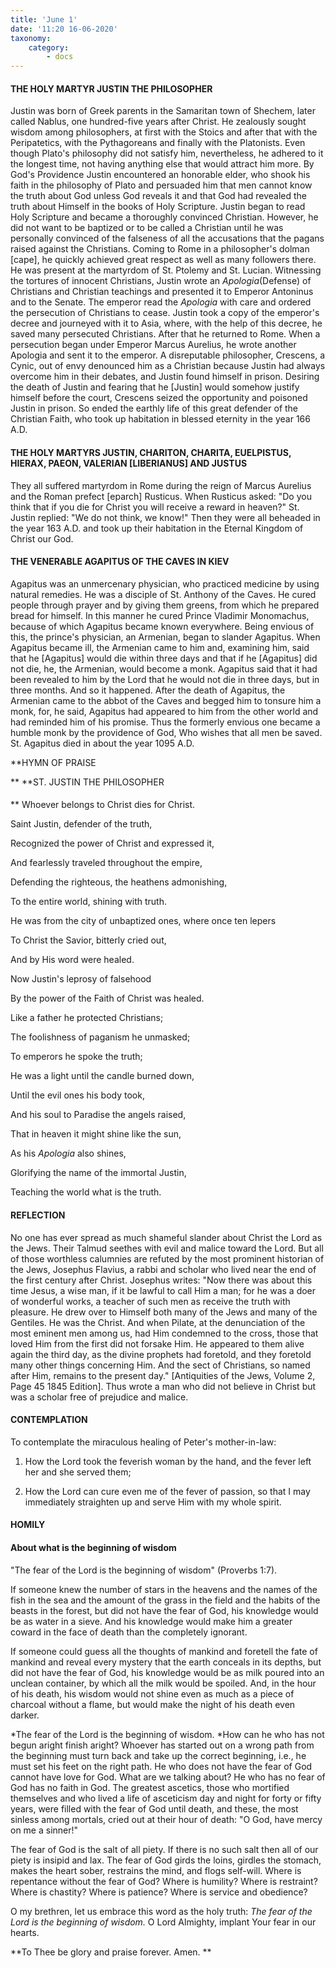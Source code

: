 ```yaml
---
title: 'June 1'
date: '11:20 16-06-2020'
taxonomy:
    category:
        - docs
---
```


#### THE HOLY MARTYR JUSTIN THE PHILOSOPHER

Justin was born of Greek parents in the Samaritan town of Shechem, later called Nablus, one hundred-five years after Christ. He zealously sought wisdom among philosophers, at first with the Stoics and after that with the Peripatetics, with the Pythagoreans and finally with the Platonists. Even though Plato's philosophy did not satisfy him, nevertheless, he adhered to it the longest time, not having anything else that would attract him more. By God's Providence Justin encountered an honorable elder, who shook his faith in the philosophy of Plato and persuaded him that men cannot know the truth about God unless God reveals it and that God had revealed the truth about Himself in the books of Holy Scripture. Justin began to read Holy Scripture and became a thoroughly convinced Christian. However, he did not want to be baptized or to be called a Christian until he was personally convinced of the falseness of all the accusations that the pagans raised against the Christians. Coming to Rome in a philosopher's dolman [cape], he quickly achieved great respect as well as many followers there. He was present at the martyrdom of St. Ptolemy and St. Lucian. Witnessing the tortures of innocent Christians, Justin wrote an *Apologia*(Defense) of Christians and Christian teachings and presented it to Emperor Antoninus and to the Senate. The emperor read the *Apologia* with care and ordered the persecution of Christians to cease. Justin took a copy of the emperor's decree and journeyed with it to Asia, where, with the help of this decree, he saved many persecuted Christians. After that he returned to Rome. When a persecution began under Emperor Marcus Aurelius, he wrote another Apologia and sent it to the emperor. A disreputable philosopher, Crescens, a Cynic, out of envy denounced him as a Christian because Justin had always overcome him in their debates, and Justin found himself in prison. Desiring the death of Justin and fearing that he [Justin] would somehow justify himself before the court, Crescens seized the opportunity and poisoned Justin in prison. So ended the earthly life of this great defender of the Christian Faith, who took up habitation in blessed eternity in the year 166 A.D.

#### THE HOLY MARTYRS JUSTIN, CHARITON, CHARITA, EUELPISTUS, HIERAX, PAEON, VALERIAN [LIBERIANUS] AND JUSTUS

They all suffered martyrdom in Rome during the reign of Marcus Aurelius and the Roman prefect [eparch] Rusticus. When Rusticus asked: "Do you think that if you die for Christ you will receive a reward in heaven?" St. Justin replied: "We do not think, we know!" Then they were all beheaded in the year 163 A.D. and took up their habitation in the Eternal Kingdom of Christ our God.

#### THE VENERABLE AGAPITUS OF THE CAVES IN KIEV

Agapitus was an unmercenary physician, who practiced medicine by using natural remedies. He was a disciple of St. Anthony of the Caves. He cured people through prayer and by giving them greens, from which he prepared bread for himself. In this manner he cured Prince Vladimir Monomachus, because of which Agapitus became known everywhere. Being envious of this, the prince's physician, an Armenian, began to slander Agapitus. When Agapitus became ill, the Armenian came to him and, examining him, said that he [Agapitus] would die within three days and that if he [Agapitus] did not die, he, the Armenian, would become a monk. Agapitus said that it had been revealed to him by the Lord that he would not die in three days, but in three months. And so it happened. After the death of Agapitus, the Armenian came to the abbot of the Caves and begged him to tonsure him a monk, for, he said, Agapitus had appeared to him from the other world and had reminded him of his promise. Thus the formerly envious one became a humble monk by the providence of God, Who wishes that all men be saved. St. Agapitus died in about the year 1095 A.D.


**HYMN OF PRAISE
 
**
**ST. JUSTIN THE PHILOSOPHER
####  
**
Whoever belongs to Christ dies for Christ.
 

Saint Justin, defender of the truth,
 

Recognized the power of Christ and expressed it,
 

And fearlessly traveled throughout the empire,
 

Defending the righteous, the heathens admonishing,
 

To the entire world, shining with truth.
 

He was from the city of unbaptized ones, where once ten lepers
 

To Christ the Savior, bitterly cried out,
 

And by His word were healed.
 

Now Justin's leprosy of falsehood
 

By the power of the Faith of Christ was healed.
 

Like a father he protected Christians;
 

The foolishness of paganism he unmasked;
 

To emperors he spoke the truth;
 

He was a light until the candle burned down,
 

Until the evil ones his body took,
 

And his soul to Paradise the angels raised,
 

That in heaven it might shine like the sun,
 

As his *Apologia* also shines,
 

Glorifying the name of the immortal Justin,
 

Teaching the world what is the truth.
 

#### REFLECTION

No one has ever spread as much shameful slander about Christ the Lord as the Jews. Their Talmud seethes with evil and malice toward the Lord. But all of those worthless calumnies are refuted by the most prominent historian of the Jews, Josephus Flavius, a rabbi and scholar who lived near the end of the first century after Christ. Josephus writes: "Now there was about this time Jesus, a wise man, if it be lawful to call Him a man; for he was a doer of wonderful works, a teacher of such men as receive the truth with pleasure. He drew over to Himself both many of the Jews and many of the Gentiles. He was the Christ. And when Pilate, at the denunciation of the most eminent men among us, had Him condemned to the cross, those that loved Him from the first did not forsake Him. He appeared to them alive again the third day, as the divine prophets had foretold, and they foretold many other things concerning Him. And the sect of Christians, so named after Him, remains to the present day." [Antiquities of the Jews, Volume 2, Page 45 1845 Edition]. Thus wrote a man who did not believe in Christ but was a scholar free of prejudice and malice.


#### CONTEMPLATION


To contemplate the miraculous healing of Peter's mother-in-law:

1.  How the Lord took the feverish woman by the hand, and the fever left her and she served them;

1.  How the Lord can cure even me of the fever of passion, so that I may immediately straighten up and serve Him with my whole spirit.


#### HOMILY


#### About what is the beginning of wisdom

"The fear of the Lord is the beginning of wisdom" (Proverbs 1:7).

If someone knew the number of stars in the heavens and the names of the fish in the sea and the amount of the grass in the field and the habits of the beasts in the forest, but did not have the fear of God, his knowledge would be as water in a sieve. And his knowledge would make him a greater coward in the face of death than the completely ignorant.

If someone could guess all the thoughts of mankind and foretell the fate of mankind and reveal every mystery that the earth conceals in its depths, but did not have the fear of God, his knowledge would be as milk poured into an unclean container, by which all the milk would be spoiled. And, in the hour of his death, his wisdom would not shine even as much as a piece of charcoal without a flame, but would make the night of his death even darker.

*The fear of the Lord is the beginning of wisdom. *How can he who has not begun aright finish aright? Whoever has started out on a wrong path from the beginning must turn back and take up the correct beginning, i.e., he must set his feet on the right path. He who does not have the fear of God cannot have love for God. What are we talking about? He who has no fear of God has no faith in God. The greatest ascetics, those who mortified themselves and who lived a life of asceticism day and night for forty or fifty years, were filled with the fear of God until death, and these, the most sinless among mortals, cried out at their hour of death: "O God, have mercy on me a sinner!"

The fear of God is the salt of all piety. If there is no such salt then all of our piety is insipid and lax. The fear of God girds the loins, girdles the stomach, makes the heart sober, restrains the mind, and flogs self-will. Where is repentance without the fear of God? Where is humility? Where is restraint? Where is chastity? Where is patience? Where is service and obedience?

O my brethren, let us embrace this word as the holy truth: *The fear of the Lord is the beginning of wisdom.* O Lord Almighty, implant Your fear in our hearts.

**To Thee be glory and praise forever. Amen.
** 
